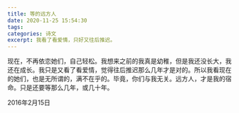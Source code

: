 ```yaml
---
title: 等的远方人
date: 2020-11-25 15:54:30
tags:
categories: 诗文
excerpt: 我看了看爱情，只好又往后推迟。
---
```

现在，不再依恋她们，自己轻松。我想来之前的我真是幼稚，但是我还没长大，我还在成长。我只是又看了看爱情，觉得往后推迟那么几年才是对的。所以我看现在的她们，也是无所谓的，满不在乎的。毕竟，你们与我无关。远方人，才是我的宿命。只是还要等那么几年，或几十年。

2016年2月15日

